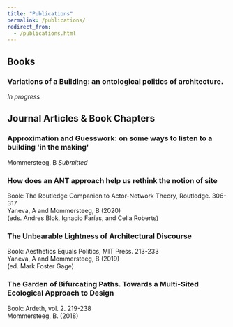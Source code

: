```yaml
---
title: "Publications"
permalink: /publications/
redirect_from: 
  - /publications.html
---
```

## Books

### Variations of a Building: an ontological politics of architecture. 
*In progress*

## Journal Articles & Book Chapters

### Approximation and Guesswork: on some ways to listen to a building 'in the making'
Mommersteeg, B *Submitted*

### How does an ANT approach help us rethink the notion of site
Book: The Routledge Companion to Actor-Network Theory, Routledge. 306-317\
Yaneva, A and Mommersteeg, B (2020)\
(eds. Andres Blok, Ignacio Farías, and Celia Roberts)

### The Unbearable Lightness of Architectural Discourse
Book: Aesthetics Equals Politics, MIT Press. 213-233\
Yaneva, A and Mommersteeg, B (2019)\
(ed. Mark Foster Gage)

### The Garden of Bifurcating Paths. Towards a Multi-Sited Ecological Approach to Design
Book: Ardeth, vol. 2. 219-238\
Mommersteeg, B. (2018)

